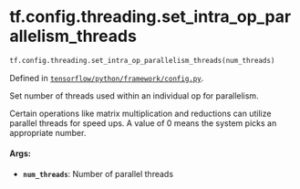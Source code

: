 <div itemscope itemtype="http://developers.google.com/ReferenceObject">
<meta itemprop="name" content="tf.config.threading.set_intra_op_parallelism_threads" />
<meta itemprop="path" content="Stable" />
</div>

# tf.config.threading.set_intra_op_parallelism_threads

``` python
tf.config.threading.set_intra_op_parallelism_threads(num_threads)
```



Defined in [`tensorflow/python/framework/config.py`](/code/stable/tensorflow/python/framework/config.py).

Set number of threads used within an individual op for parallelism.

Certain operations like matrix multiplication and reductions can utilize
parallel threads for speed ups. A value of 0 means the system picks an
appropriate number.

#### Args:

* <b>`num_threads`</b>: Number of parallel threads